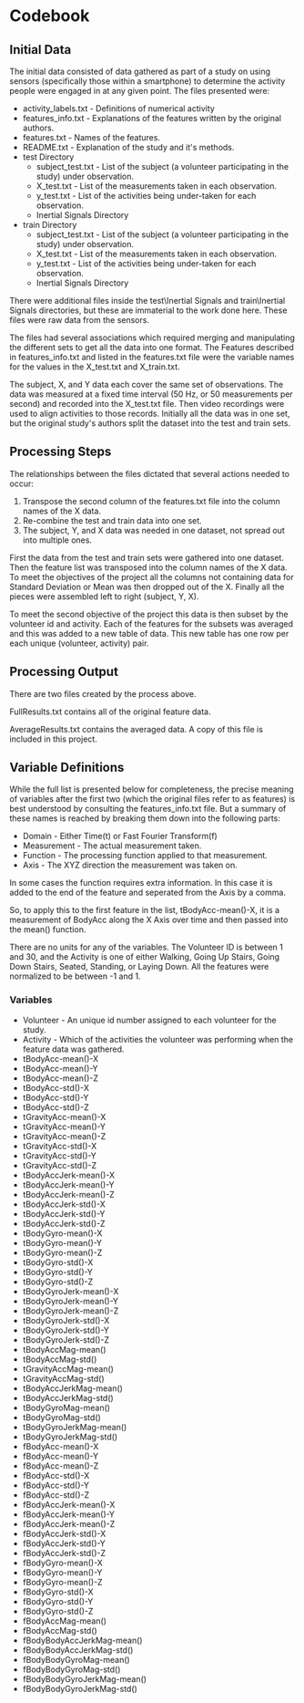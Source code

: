 # Codebook

## Initial Data

The initial data consisted of data gathered as part of a study on using sensors (specifically those within a smartphone) to determine the activity people were engaged in at any given point.  The files presented were: 

- activity_labels.txt - Definitions of numerical activity 
- features_info.txt - Explanations of the features written by the original authors.
- features.txt - Names of the features.
- README.txt - Explanation of the study and it's methods.
- test Directory
  * subject_test.txt - List of the subject (a volunteer participating in the study) under observation.
  * X_test.txt - List of the measurements taken in each observation.
  * y_test.txt - List of the activities being under-taken for each observation.
  * Inertial Signals Directory
- train Directory
  * subject_test.txt - List of the subject (a volunteer participating in the study) under observation.
  * X_test.txt - List of the measurements taken in each observation.
  * y_test.txt - List of the activities being under-taken for each observation.
  * Inertial Signals Directory

There were additional files inside the test\Inertial Signals and train\Inertial Signals directories, but these are immaterial to the work done here.  These files were raw data from the sensors.

The files had several associations which required merging and manipulating the different sets to get all the data into one format.
The Features described in features_info.txt and listed in the features.txt file were the variable names for the values in the X_test.txt and X_train.txt.

The subject, X, and Y data each cover the same set of observations.  The data was measured at a fixed time interval (50 Hz, or 50 measurements per second) and recorded into the X_test.txt file.  Then video recordings were used to align activities to those records.  Initially all the data was in one set, but the original study's authors split the dataset into the test and train sets.

## Processing Steps

The relationships between the files dictated that several actions needed to occur:

1. Transpose the second column of the features.txt file into the column names of the X data.
2. Re-combine the test and train data into one set.
3. The subject, Y, and X data was needed in one dataset, not spread out into multiple ones.

First the data from the test and train sets were gathered into one dataset.  Then the feature list was transposed into the column names of the X data.  To meet the objectives of the project all the columns not containing data for Standard Deviation or Mean was then dropped out of the X.  Finally all the pieces were assembled left to right (subject, Y, X).

To meet the second objective of the project this data is then subset by the volunteer id and activity.  Each of the features for the subsets was averaged and this was added to a new table of data.  This new table has one row per each unique (volunteer, activity) pair.

## Processing Output

There are two files created by the process above.

FullResults.txt contains all of the original feature data.

AverageResults.txt contains the averaged data.  A copy of this file is included in this project.

## Variable Definitions

While the full list is presented below for completeness, the precise meaning of variables after the first two (which the original files refer to as features) is best understood by consulting the features_info.txt file.  But a summary of these names is reached by breaking them down into the following parts:

* Domain - Either Time(t) or Fast Fourier Transform(f)
* Measurement - The actual measurement taken.
* Function - The processing function applied to that measurement.
* Axis - The XYZ direction the measurement was taken on.

In some cases the function requires extra information.  In this case it is added to the end of the feature and seperated from the Axis by a comma. 

So, to apply this to the first feature in the list, tBodyAcc-mean()-X, it is a measurement of BodyAcc along the X Axis over time and then passed into the mean() function.

There are no units for any of the variables.  The Volunteer ID is between 1 and 30, and the Activity is one of either Walking, Going Up Stairs, Going Down Stairs, Seated, Standing, or Laying Down.  All the features were normalized to be between -1 and 1.

### Variables
- Volunteer - An unique id number assigned to each volunteer for the study.
- Activity - Which of the activities the volunteer was performing when the feature data was gathered.
- tBodyAcc-mean()-X    
- tBodyAcc-mean()-Y           
- tBodyAcc-mean()-Z           
- tBodyAcc-std()-X           
- tBodyAcc-std()-Y            
- tBodyAcc-std()-Z           
- tGravityAcc-mean()-X       
- tGravityAcc-mean()-Y     
- tGravityAcc-mean()-Z      
- tGravityAcc-std()-X       
- tGravityAcc-std()-Y       
- tGravityAcc-std()-Z       
- tBodyAccJerk-mean()-X      
- tBodyAccJerk-mean()-Y    
- tBodyAccJerk-mean()-Z     
- tBodyAccJerk-std()-X     
- tBodyAccJerk-std()-Y      
- tBodyAccJerk-std()-Z      
- tBodyGyro-mean()-X        
- tBodyGyro-mean()-Y        
- tBodyGyro-mean()-Z        
- tBodyGyro-std()-X        
- tBodyGyro-std()-Y          
- tBodyGyro-std()-Z         
- tBodyGyroJerk-mean()-X  
- tBodyGyroJerk-mean()-Y    
- tBodyGyroJerk-mean()-Z   
- tBodyGyroJerk-std()-X     
- tBodyGyroJerk-std()-Y     
- tBodyGyroJerk-std()-Z     
- tBodyAccMag-mean()        
- tBodyAccMag-std()         
- tGravityAccMag-mean()     
- tGravityAccMag-std()     
- tBodyAccJerkMag-mean()    
- tBodyAccJerkMag-std()     
- tBodyGyroMag-mean()   
- tBodyGyroMag-std()   
- tBodyGyroJerkMag-mean()  
- tBodyGyroJerkMag-std()   
- fBodyAcc-mean()-X        
- fBodyAcc-mean()-Y        
- fBodyAcc-mean()-Z         
- fBodyAcc-std()-X         
- fBodyAcc-std()-Y         
- fBodyAcc-std()-Z          
- fBodyAccJerk-mean()-X    
- fBodyAccJerk-mean()-Y    
- fBodyAccJerk-mean()-Z     
- fBodyAccJerk-std()-X      
- fBodyAccJerk-std()-Y      
- fBodyAccJerk-std()-Z      
- fBodyGyro-mean()-X        
- fBodyGyro-mean()-Y         
- fBodyGyro-mean()-Z        
- fBodyGyro-std()-X        
- fBodyGyro-std()-Y        
- fBodyGyro-std()-Z         
- fBodyAccMag-mean()        
- fBodyAccMag-std()         
- fBodyBodyAccJerkMag-mean()
- fBodyBodyAccJerkMag-std() 
- fBodyBodyGyroMag-mean()   
- fBodyBodyGyroMag-std()    
- fBodyBodyGyroJerkMag-mean()
- fBodyBodyGyroJerkMag-std()
